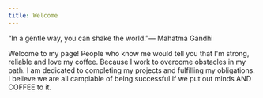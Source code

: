 ```yaml
---
title: Welcome
---
```


“In a gentle way, you can shake the world.”— Mahatma Gandhi

Welcome to my page! People who know me would tell you that I'm strong, reliable and love my coffee. Because I work to overcome obstacles in my path. I am dedicated to completing my projects and fulfilling my obligations. I believe we are all campiable of being successful if we put out minds AND COFFEE to it.


